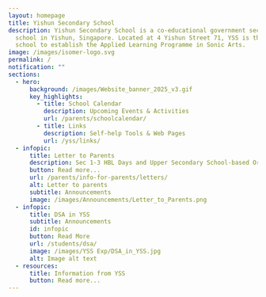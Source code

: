 ```yaml
---
layout: homepage
title: Yishun Secondary School
description: Yishun Secondary School is a co-educational government secondary
  school in Yishun, Singapore. Located at 4 Yishun Street 71, YSS is the first
  school to establish the Applied Learning Programme in Sonic Arts.
image: /images/isomer-logo.svg
permalink: /
notification: ""
sections:
  - hero:
      background: /images/Website_banner_2025_v3.gif
      key_highlights:
        - title: School Calendar
          description: Upcoming Events & Activities
          url: /parents/schoolcalendar/
        - title: Links
          description: Self-help Tools & Web Pages
          url: /yss/links/
  - infopic:
      title: Letter to Parents
      description: Sec 1-3 HBL Days and Upper Secondary School-based Oral Exam
      button: Read more...
      url: /parents/info-for-parents/letters/
      alt: Letter to parents
      subtitle: Announcements
      image: /images/Announcements/Letter_to_Parents.png
  - infopic:
      title: DSA in YSS
      subtitle: Announcements
      id: infopic
      button: Read More
      url: /students/dsa/
      image: /images/YSS Exp/DSA_in_YSS.jpg
      alt: Image alt text
  - resources:
      title: Information from YSS
      button: Read more...
---
```

